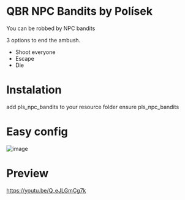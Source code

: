 # QBR NPC Bandits by Polísek

You can be robbed by NPC bandits


3 options to end the ambush.

- Shoot everyone
- Escape
- Die


# Instalation

add pls_npc_bandits to your resource folder
ensure pls_npc_bandits

# Easy config
![image](https://user-images.githubusercontent.com/107623238/188110684-cebc56d5-5cae-4ac8-8edb-93725c41cab9.png)


# Preview

https://youtu.be/Q_eJLGmCg7k
